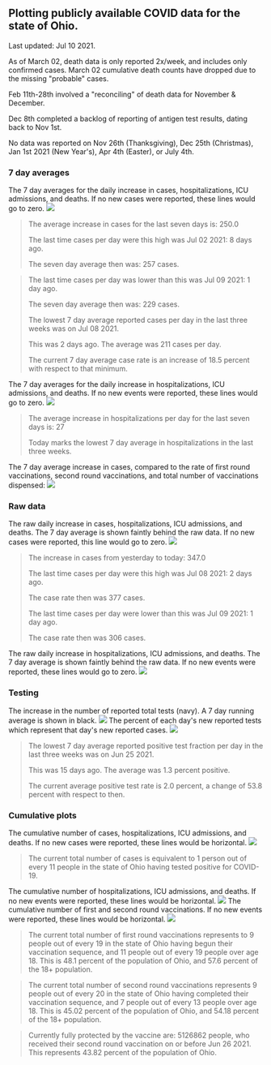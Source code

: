 ## Plotting publicly available COVID data for the state of Ohio. 

Last updated: Jul 10 2021. 

As of March 02, death data is only reported 2x/week, and includes only confirmed cases. March 02 cumulative death counts have dropped due to the missing "probable" cases.

Feb 11th-28th involved a "reconciling" of death data for November & December.

Dec 8th completed a backlog of reporting of antigen test results, dating back to Nov 1st.

No data was reported on Nov 26th (Thanksgiving), Dec 25th (Christmas), Jan 1st 2021 (New Year's), Apr 4th (Easter), or July 4th.
### 7 day averages
The 7 day averages for the daily increase in cases, hospitalizations, ICU admissions, and deaths. If no new cases were reported, these lines would go to zero.
![](7dayaverage_cases.png)

>The average increase in cases for the last seven days is: 250.0
>
>The last time cases per day were this high was Jul 02 2021: 8 days ago.
>
>The seven day average then was: 257 cases.

>
>The last time cases per day was lower than this was Jul 09 2021: 1 day ago.
>
>The seven day average then was: 229 cases.
>
>The lowest 7 day average reported cases per day in the last three weeks was on Jul 08 2021.
>
>This was 2 days ago. The average was 211 cases per day.
>
>The current 7 day average case rate is an increase of 18.5 percent with respect to that minimum.

The 7 day averages for the daily increase in hospitalizations, ICU admissions, and deaths. If no new events were reported, these lines would go to zero.
![](7dayaverage_hospital.png)

>The average increase in hospitalizations per day for the last seven days is: 27
>
>Today marks the lowest 7 day average in hospitalizations in the last three weeks.

The 7 day average increase in cases, compared to the rate of first round vaccinations, second round vaccinations, and total number of vaccinations dispensed:
![](DailyVaccinationsCases.png)

### Raw data
The raw daily increase in cases, hospitalizations, ICU admissions, and deaths. The 7 day average is shown faintly behind the raw data. If no new cases were reported, this line would go to zero.
![](DailyCases.png)

>The increase in cases from yesterday to today: 347.0 
>
>The last time cases per day were this high was Jul 08 2021: 2 days ago. 
>
>The case rate then was 377 cases.
>
>The last time cases per day were lower than this was Jul 09 2021: 1 day ago. 
>
>The case rate then was 306 cases.

The raw daily increase in hospitalizations, ICU admissions, and deaths. The 7 day average is shown faintly behind the raw data. If no new events were reported, these lines would go to zero.
![](DailyHospitalizations.png)

### Testing

The increase in the number of reported total tests (navy). A 7 day running average is shown in black.
![](DailyTests.png)
The percent of each day's new reported tests which represent that day's new reported cases.
![](percentpositive_tests.png)

>The lowest 7 day average reported positive test fraction per day in the last three weeks was on Jun 25 2021.
>
>This was 15 days ago. The average was 1.3 percent positive. 
>
>The current average positive test rate is 2.0 percent, a change of 53.8 percent with respect to then. 

### Cumulative plots
The cumulative number of cases, hospitalizations, ICU admissions, and deaths. If no new cases were reported, these lines would be horizontal.
![](Cases.png)

>The current total number of cases is equivalent to 1 person out of every 11 people in the state of Ohio having tested positive for COVID-19.

The cumulative number of hospitalizations, ICU admissions, and deaths. If no new events were reported, these lines would be horizontal.
![](Hospitalizations.png)
The cumulative number of first and second round vaccinations. If no new events were reported, these lines would be horizontal.
![](Vaccinations.png)

>The current total number of first round vaccinations represents to 9 people out of every 19 in the state of Ohio having begun their vaccination sequence, and 11 people out of every 19 people over age 18.
 >This is 48.1 percent of the population of Ohio, and 57.6 percent of the 18+ population.

>The current total number of second round vaccinations represents 9 people out of every 20 in the state of Ohio having completed their vaccination sequence, and 7 people out of every 13 people over age 18. 
>This is 45.02 percent of the population of Ohio, and 54.18 percent of the 18+ population.

>Currently fully protected by the vaccine are: 5126862 people, who received their second round vaccination on or before Jun 26 2021.
>This represents 43.82 percent of the population of Ohio.

